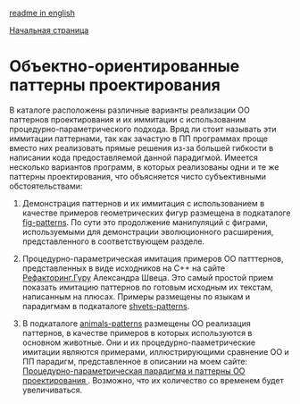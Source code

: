 [readme in english](readme.md)

[Начальная страница](../readme-ru.md)

# Объектно-ориентированные паттерны проектирования

В каталоге расположены различные варианты реализации ОО паттернов проектирования и их иммитации с использованим процедурно-параметрического подхода. Вряд ли стоит называть эти иммитации паттернами, так как зачастую в ПП программах проще вместо них реализовать прямые решения из-за большей гибкости в написании кода предоставляемой данной парадигмой. Имеется несколько вариантов программ, в которых 
реализованы одни и те же паттерны проектирования, что объясняется чисто субъективными обстоятельствами:

1. Демонстрация паттернов и их иммитация с использованием в качестве примеров геометрических фигур размещена в подкаталоге [fig-patterns](fig-patterns). По сути это продолжение манипуляций с фиграми, используемыми для демонстрации эволюционного расширения, представленного в соответствующем разделе.

2. Процедурно-параметрическая имитация примеров ОО патттернов, представленных  в виде исходников на C++ на сайте [Рефакторинг.Гуру](https://refactoring.guru/ru/design-patterns/cpp) Александра Швеца. Это самый простой прием показать имитацию паттернов по готовым исходным их текстам, написанным на плюсах. Примеры размещены по языкам и парадигмам в подкаталоге [shvets-patterns](shvets-patterns).

3. В подкаталоге [animals-patterns](animals-patterns) размещены ОО реализация паттернов, в качестве примеров в которых используются в основном животные. Они и их процедурно-пааметрические имитации являются примерами, иллюстрирующими сравнение ОО и ПП парадигм, представленное в описании на моем сайте: [Процедурно-параметрическая парадигма и паттерны ОО проектирования ](http://www.softcraft.ru/ppp/patterns/intro/). Возможно, что их количество со временем будет увеличиваться.

